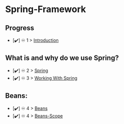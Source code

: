 # Spring-Framework

## Progress

- [✔️] ♾️ 1 > [Introduction](Days/Day01.MD)


## What is and why do we use Spring?

- [✔️] ♾️ 2 > [Spring](Days/Day02.MD)
- [✔️] ♾️ 3 > [Working With Spring](Days/Day03.MD)

## Beans:

- [✔️] ♾️ 4 > [Beans](Days/Day04.MD)
- [✔️] ♾️ 4 > [Beans-Scope](Days/Day05.MD)
